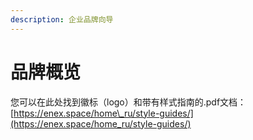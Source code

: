 ```yaml
---
description: 企业品牌向导
---
```


# 品牌概览

您可以在此处找到徽标（logo）和带有样式指南的.pdf文档： [https://enex.space/home\_ru/style-guides/](https://enex.space/home_ru/style-guides/)


